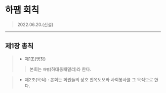 # 하팸 회칙

> 2022.06.20.(신설)
-----------------

## 제1장 총칙

> - 제1조(명칭) 
> > 본회는 `하팸`(하대동패밀리)라 한다.

> - 제2조(목적) : 본회는 회원들의 상호 친목도모와 사회봉사를 그 목적으로 한다.

